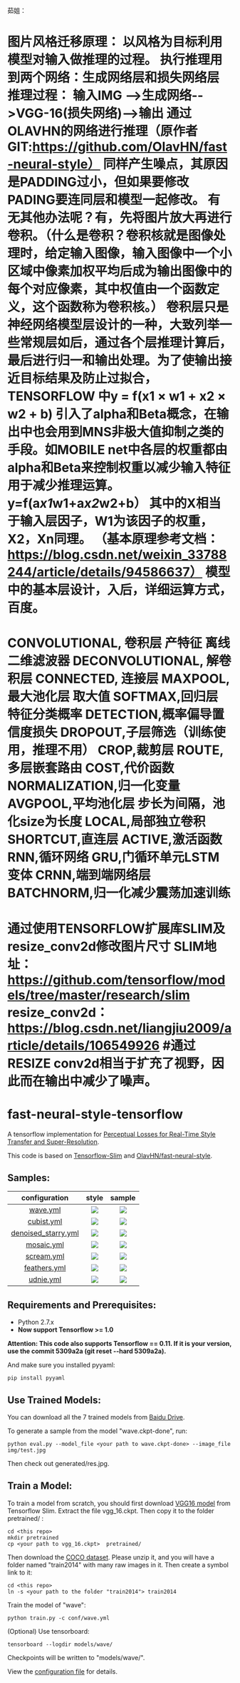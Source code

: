 
茹姐： 

  图片风格迁移原理：
以风格为目标利用模型对输入做推理的过程。
执行推理用到两个网络：生成网络层和损失网络层
推理过程：
   输入IMG -->生成网络-->VGG-16(损失网络)-->输出
   通过OLAVHN的网络进行推理（原作者GIT:https://github.com/OlavHN/fast-neural-style）
同样产生噪点，其原因是PADDING过小，但如果要修改PADING要连同层和模型一起修改。
有无其他办法呢？有，先将图片放大再进行卷积。（什么是卷积？卷积核就是图像处理时，给定输入图像，输入图像中一个小区域中像素加权平均后成为输出图像中的每个对应像素，其中权值由一个函数定义，这个函数称为卷积核。）
卷积层只是神经网络模型层设计的一种，大致列举一些常规层如后，通过各个层推理计算后，
最后进行归一和输出处理。为了使输出接近目标结果及防止过拟合，TENSORFLOW 中y = f(x1 × w1 + x2 × w2 + b)
引入了alpha和Beta概念，在输出中也会用到MNS非极大值抑制之类的手段。如MOBILE net中各层的权重都由
alpha和Beta来控制权重以减少输入特征用于减少推理运算。y=f(a*x1*w1+a*x2*w2+b）
其中的X相当于输入层因子，W1为该因子的权重，X2，Xn同理。
（基本原理参考文档：https://blog.csdn.net/weixin_33788244/article/details/94586637）
模型中的基本层设计，入后，详细运算方式，百度。
 ===================================================
   CONVOLUTIONAL, 卷积层 产特征 离线二维滤波器
    DECONVOLUTIONAL, 解卷积层
    CONNECTED,  连接层
    MAXPOOL, 最大池化层 取大值
    SOFTMAX,回归层 特征分类概率
    DETECTION,概率偏导置信度损失
    DROPOUT,子层筛选（训练使用，推理不用）
    CROP,裁剪层
    ROUTE,多层嵌套路由
    COST,代价函数
    NORMALIZATION,归一化变量
    AVGPOOL,平均池化层 步长为间隔，池化size为长度
    LOCAL,局部独立卷积
    SHORTCUT,直连层
    ACTIVE,激活函数
    RNN,循环网络
    GRU,门循环单元LSTM变体
    CRNN,端到端网络层
    BATCHNORM,归一化减少震荡加速训练
 =====================================================
通过使用TENSORFLOW扩展库SLIM及resize_conv2d修改图片尺寸
SLIM地址：https://github.com/tensorflow/models/tree/master/research/slim
resize_conv2d：https://blog.csdn.net/liangjiu2009/article/details/106549926
#通过RESIZE conv2d相当于扩充了视野，因此而在输出中减少了噪声。
======================================================================================================

# fast-neural-style-tensorflow

A tensorflow implementation for [Perceptual Losses for Real-Time Style Transfer and Super-Resolution](https://arxiv.org/abs/1603.08155).

This code is based on [Tensorflow-Slim](https://github.com/tensorflow/models/tree/master/slim) and [OlavHN/fast-neural-style](https://github.com/OlavHN/fast-neural-style).

## Samples:

| configuration | style | sample |
| :---: | :----: | :----: |
| [wave.yml](https://github.com/hzy46/fast-neural-style-tensorflow/blob/master/conf/wave.yml) |![](https://github.com/hzy46/fast-neural-style-tensorflow/blob/master/img/results/style_wave.jpg)|  ![](https://github.com/hzy46/fast-neural-style-tensorflow/blob/master/img/results/wave.jpg)  |
| [cubist.yml](https://github.com/hzy46/fast-neural-style-tensorflow/blob/master/conf/cubist.yml) |![](https://github.com/hzy46/fast-neural-style-tensorflow/blob/master/img/results/style_cubist.jpg)|  ![](https://github.com/hzy46/fast-neural-style-tensorflow/blob/master/img/results/cubist.jpg)  |
| [denoised_starry.yml](https://github.com/hzy46/fast-neural-style-tensorflow/blob/master/conf/denoised_starry.yml) |![](https://github.com/hzy46/fast-neural-style-tensorflow/blob/master/img/results/style_denoised_starry.jpg)|  ![](https://github.com/hzy46/fast-neural-style-tensorflow/blob/master/img/results/denoised_starry.jpg)  |
| [mosaic.yml](https://github.com/hzy46/fast-neural-style-tensorflow/blob/master/conf/mosaic.yml) |![](https://github.com/hzy46/fast-neural-style-tensorflow/blob/master/img/results/style_mosaic.jpg)|  ![](https://github.com/hzy46/fast-neural-style-tensorflow/blob/master/img/results/mosaic.jpg)  |
| [scream.yml](https://github.com/hzy46/fast-neural-style-tensorflow/blob/master/conf/scream.yml) |![](https://github.com/hzy46/fast-neural-style-tensorflow/blob/master/img/results/style_scream.jpg)|  ![](https://github.com/hzy46/fast-neural-style-tensorflow/blob/master/img/results/scream.jpg)  |
| [feathers.yml](https://github.com/hzy46/fast-neural-style-tensorflow/blob/master/conf/feathers.yml) |![](https://github.com/hzy46/fast-neural-style-tensorflow/blob/master/img/results/style_feathers.jpg)|  ![](https://github.com/hzy46/fast-neural-style-tensorflow/blob/master/img/results/feathers.jpg)  |
| [udnie.yml](https://github.com/hzy46/fast-neural-style-tensorflow/blob/master/conf/udnie.yml) |![](https://github.com/hzy46/fast-neural-style-tensorflow/blob/master/img/results/style_udnie.jpg)|  ![](https://github.com/hzy46/fast-neural-style-tensorflow/blob/master/img/results/udnie.jpg)  |

## Requirements and Prerequisites:
- Python 2.7.x
- <b>Now support Tensorflow >= 1.0</b>

<b>Attention: This code also supports Tensorflow == 0.11. If it is your version, use the commit 5309a2a (git reset --hard 5309a2a).</b>

And make sure you installed pyyaml:
```
pip install pyyaml
```

## Use Trained Models:

You can download all the 7 trained models from [Baidu Drive](https://pan.baidu.com/s/1i4GTS4d).

To generate a sample from the model "wave.ckpt-done", run:

```
python eval.py --model_file <your path to wave.ckpt-done> --image_file img/test.jpg
```

Then check out generated/res.jpg.

## Train a Model:
To train a model from scratch, you should first download [VGG16 model](http://download.tensorflow.org/models/vgg_16_2016_08_28.tar.gz) from Tensorflow Slim. Extract the file vgg_16.ckpt. Then copy it to the folder pretrained/ :
```
cd <this repo>
mkdir pretrained
cp <your path to vgg_16.ckpt>  pretrained/
```

Then download the [COCO dataset](http://msvocds.blob.core.windows.net/coco2014/train2014.zip). Please unzip it, and you will have a folder named "train2014" with many raw images in it. Then create a symbol link to it:
```
cd <this repo>
ln -s <your path to the folder "train2014"> train2014
```

Train the model of "wave":
```
python train.py -c conf/wave.yml
```

(Optional) Use tensorboard:
```
tensorboard --logdir models/wave/
```

Checkpoints will be written to "models/wave/".

View the [configuration file](https://github.com/hzy46/fast-neural-style-tensorflow/blob/master/conf/wave.yml) for details.
